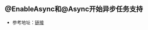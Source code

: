 ## @EnableAsync和@Async开始异步任务支持

* 参考地址：<a href="https://blog.csdn.net/u014231523/article/details/76272273">链接</a>